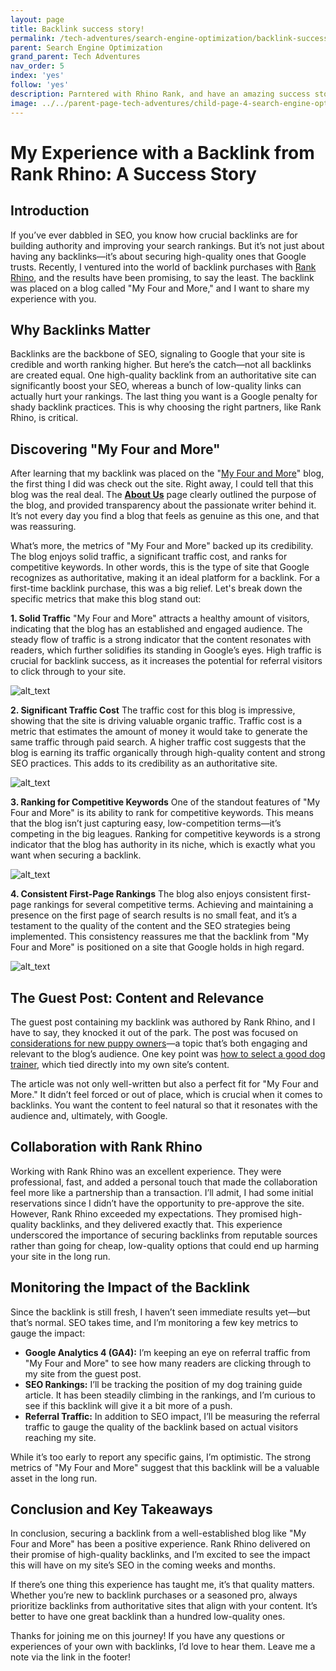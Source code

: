 ```yaml
---
layout: page
title: Backlink success story!
permalink: /tech-adventures/search-engine-optimization/backlink-success-story
parent: Search Engine Optimization
grand_parent: Tech Adventures
nav_order: 5
index: 'yes'
follow: 'yes'
description: Parntered with Rhino Rank, and have an amazing success story to share when it comes to acquiring backlinks
image: ../../parent-page-tech-adventures/child-page-4-search-engine-optimization/grandchild-page-5-backlink-success-story/rhino rank success story.png
---
```

# My Experience with a Backlink from Rank Rhino: A Success Story


## Introduction

If you’ve ever dabbled in SEO, you know how crucial backlinks are for building authority and improving your search rankings. But it’s not just about having any backlinks—it’s about securing high-quality ones that Google trusts. Recently, I ventured into the world of backlink purchases with [Rank Rhino](https://www.rhinorank.io/), and the results have been promising, to say the least. The backlink was placed on a blog called "My Four and More," and I want to share my experience with you.


## Why Backlinks Matter

Backlinks are the backbone of SEO, signaling to Google that your site is credible and worth ranking higher. But here’s the catch—not all backlinks are created equal. One high-quality backlink from an authoritative site can significantly boost your SEO, whereas a bunch of low-quality links can actually hurt your rankings. The last thing you want is a Google penalty for shady backlink practices. This is why choosing the right partners, like Rank Rhino, is critical.


## Discovering "My Four and More"

After learning that my backlink was placed on the "[My Four and More](https://myfourandmore.com/)" blog, the first thing I did was check out the site. Right away, I could tell that this blog was the real deal. The **[About Us](https://myfourandmore.com/about/)** page clearly outlined the purpose of the blog, and provided transparency about the passionate writer behind it. It’s not every day you find a blog that feels as genuine as this one, and that was reassuring.

What’s more, the metrics of "My Four and More" backed up its credibility. The blog enjoys solid traffic, a significant traffic cost, and ranks for competitive keywords. In other words, this is the type of site that Google recognizes as authoritative, making it an ideal platform for a backlink. For a first-time backlink purchase, this was a big relief. Let's break down the specific metrics that make this blog stand out:

**1. Solid Traffic** "My Four and More" attracts a healthy amount of visitors, indicating that the blog has an established and engaged audience. The steady flow of traffic is a strong indicator that the content resonates with readers, which further solidifies its standing in Google’s eyes. High traffic is crucial for backlink success, as it increases the potential for referral visitors to click through to your site.

![alt_text](../../parent-page-tech-adventures/child-page-4-search-engine-optimization/grandchild-page-5-backlink-success-story/images/image1.png "image_tooltip")


**2. Significant Traffic Cost** The traffic cost for this blog is impressive, showing that the site is driving valuable organic traffic. Traffic cost is a metric that estimates the amount of money it would take to generate the same traffic through paid search. A higher traffic cost suggests that the blog is earning its traffic organically through high-quality content and strong SEO practices. This adds to its credibility as an authoritative site.


![alt_text](../../parent-page-tech-adventures/child-page-4-search-engine-optimization/grandchild-page-5-backlink-success-story/images/image2.png "image_tooltip")


**3. Ranking for Competitive Keywords** One of the standout features of "My Four and More" is its ability to rank for competitive keywords. This means that the blog isn’t just capturing easy, low-competition terms—it’s competing in the big leagues. Ranking for competitive keywords is a strong indicator that the blog has authority in its niche, which is exactly what you want when securing a backlink.


![alt_text](../../parent-page-tech-adventures/child-page-4-search-engine-optimization/grandchild-page-5-backlink-success-story/images/image3.png "image_tooltip")


**4. Consistent First-Page Rankings** The blog also enjoys consistent first-page rankings for several competitive terms. Achieving and maintaining a presence on the first page of search results is no small feat, and it’s a testament to the quality of the content and the SEO strategies being implemented. This consistency reassures me that the backlink from "My Four and More" is positioned on a site that Google holds in high regard.


![alt_text](../../parent-page-tech-adventures/child-page-4-search-engine-optimization/grandchild-page-5-backlink-success-story/images/image4.png "image_tooltip")



## The Guest Post: Content and Relevance

The guest post containing my backlink was authored by Rank Rhino, and I have to say, they knocked it out of the park. The post was focused on [considerations for new puppy owners](https://myfourandmore.com/why-the-right-dog-trainer-makes-a-difference/)—a topic that’s both engaging and relevant to the blog’s audience. One key point was [how to select a good dog trainer](https://petcoach.sg/your-guide-to-dog-training-in-singapore-2024/), which tied directly into my own site’s content.

The article was not only well-written but also a perfect fit for "My Four and More." It didn’t feel forced or out of place, which is crucial when it comes to backlinks. You want the content to feel natural so that it resonates with the audience and, ultimately, with Google.


## Collaboration with Rank Rhino

Working with Rank Rhino was an excellent experience. They were professional, fast, and added a personal touch that made the collaboration feel more like a partnership than a transaction. I’ll admit, I had some initial reservations since I didn’t have the opportunity to pre-approve the site. However, Rank Rhino exceeded my expectations. They promised high-quality backlinks, and they delivered exactly that. This experience underscored the importance of securing backlinks from reputable sources rather than going for cheap, low-quality options that could end up harming your site in the long run.


## Monitoring the Impact of the Backlink

Since the backlink is still fresh, I haven’t seen immediate results yet—but that’s normal. SEO takes time, and I’m monitoring a few key metrics to gauge the impact:



* **Google Analytics 4 (GA4):** I’m keeping an eye on referral traffic from "My Four and More" to see how many readers are clicking through to my site from the guest post.
* **SEO Rankings:** I’ll be tracking the position of my dog training guide article. It has been steadily climbing in the rankings, and I’m curious to see if this backlink will give it a bit more of a push.
* **Referral Traffic:** In addition to SEO impact, I’ll be measuring the referral traffic to gauge the quality of the backlink based on actual visitors reaching my site.

While it’s too early to report any specific gains, I’m optimistic. The strong metrics of "My Four and More" suggest that this backlink will be a valuable asset in the long run.


## Conclusion and Key Takeaways

In conclusion, securing a backlink from a well-established blog like "My Four and More" has been a positive experience. Rank Rhino delivered on their promise of high-quality backlinks, and I’m excited to see the impact this will have on my site’s SEO in the coming weeks and months.

If there’s one thing this experience has taught me, it’s that quality matters. Whether you’re new to backlink purchases or a seasoned pro, always prioritize backlinks from authoritative sites that align with your content. It’s better to have one great backlink than a hundred low-quality ones.

Thanks for joining me on this journey! If you have any questions or experiences of your own with backlinks, I’d love to hear them. Leave me a note via the link in the footer!
